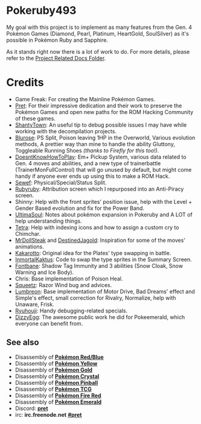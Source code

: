 # Pokeruby493

My goal with this project is to implement as many features from the Gen. 4 Pokémon Games (Diamond, Pearl, Platinum, HeartGold, SoulSilver) as it's possible in Pokémon Ruby and Sapphire.

As it stands right now there is a lot of work to do. For more details, please refer to the [Project Related Docs Folder](https://github.com/LOuroboros/pokeruby493/tree/master/project%20related%20docs).

# Credits

* Game Freak: For creating the Mainline Pokémon Games.
* [Pret](https://github.com/pret): For their impressive dedication and their work to preserve the Pokémon Games and open new paths for the ROM Hacking Community of these games.
* [ShantyTown](https://github.com/huderlem): An useful tip to debug possible issues I may have while working with the decompilation projects.
* [Blurose](https://github.com/blurosie): PS Split, Poison leaving 1HP in the Overworld, Various evolution methods, A prettier way than mine to handle the ability Gluttony, Toggleable Running Shoes *(thanks to Firefly for this too!)*.
* [DoesntKnowHowToPlay](https://github.com/doesnty): Em+ Pickup System, various data related to Gen. 4 moves and abilities, and a new type of trainerbattle (TrainerMonFullControl) that will go unused by default, but might come handy if anyone ever ends up using this to make a ROM Hack.
* [Sewef](https://github.com/Sewef): Physical/Special/Status Split.
* [Rubyruby](https://github.com/jorubyp): Attribution screen which I repurposed into an Anti-Piracy screen.
* Shinny: Help with the front sprites' position issue, help with the Level + Gender Based evolution and fix for the Power Band.
* [UltimaSoul](https://www.pokecommunity.com/member.php?u=719183): Notes about pokémon expansion in Pokeruby and A LOT of help understanding things.
* [Tetra](https://www.pokecommunity.com/member.php?u=174056): Help with indexing icons and how to assign a custom cry to Chimchar.
* [MrDollSteak](https://www.pokecommunity.com/member.php?u=123025) and [DestinedJagold](https://www.pokecommunity.com/member.php?u=48504): Inspiration for some of the moves' animations.
* [Kakarotto](https://whackahack.com/foro/u-35567/kakarotto/): Original idea for the Plates' type swapping in battle.
* [InmortalKaktus](https://whackahack.com/foro/u-24902/inmortalkaktus-p94): Code to swap the type sprites in the Summary Screen.
* [Fontbane](https://github.com/fontbane): Shadow Tag Immunity and 3 abilities (Snow Cloak, Snow Warning and Ice Body).
* Chris: Base implementation of Poison Heal.
* [Squeetz](https://www.pokecommunity.com/member.php?u=400825): Razor Wind bug and advices.
* [Lumbreon](https://whackahack.com/foro/u-41866/lumbreon/): Base implementation of Motor Drive, Bad Dreams' effect and Simple's effect, small correction for Rivalry, Normalize, help with Unaware, Frisk.
* [Ryuhouji](https://github.com/ryuhouji): Handy debugging-related specials.
* [DizzyEgg](https://github.com/dizzyeggg): The awesome public work he did for Pokeemerald, which everyone can benefit from.

## See also

* Disassembly of [**Pokémon Red/Blue**][pokered]
* Disassembly of [**Pokémon Yellow**][pokeyellow]
* Disassembly of [**Pokémon Gold**][pokegold]
* Disassembly of [**Pokémon Crystal**][pokecrystal]
* Disassembly of [**Pokémon Pinball**][pokepinball]
* Disassembly of [**Pokémon TCG**][poketcg]
* Disassembly of [**Pokémon Fire Red**][pokefirered]
* Disassembly of [**Pokémon Emerald**][pokeemerald]
* Discord: [**pret**][Discord]
* irc: **irc.freenode.net** [**#pret**][irc]

[pokered]: https://github.com/pret/pokered
[pokeyellow]: https://github.com/pret/pokeyellow
[pokegold]: https://github.com/pret/pokegold
[pokecrystal]: https://github.com/pret/pokecrystal
[pokepinball]: https://github.com/pret/pokepinball
[poketcg]: https://github.com/pret/poketcg
[pokefirered]: https://github.com/pret/pokefirered
[pokeemerald]: https://github.com/pret/pokeemerald
[Discord]: https://discord.gg/6EuWgX9
[irc]: https://kiwiirc.com/client/irc.freenode.net/?#pret
[travis]: https://travis-ci.org/pret/pokeruby
[travis-badge]: https://travis-ci.org/pret/pokeruby.svg?branch=master
